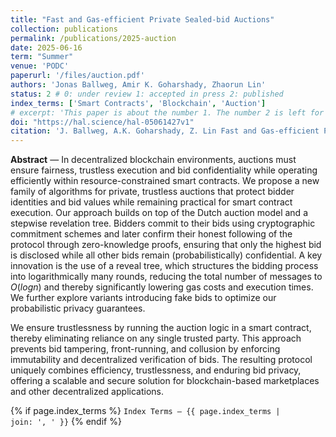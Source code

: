 ```yaml
---
title: "Fast and Gas-efficient Private Sealed-bid Auctions"
collection: publications
permalink: /publications/2025-auction
date: 2025-06-16
term: "Summer"
venue: 'PODC'
paperurl: '/files/auction.pdf'
authors: 'Jonas Ballweg, Amir K. Goharshady, Zhaorun Lin'
status: 2 # 0: under review 1: accepted in press 2: published
index_terms: ['Smart Contracts', 'Blockchain', 'Auction']
# excerpt: 'This paper is about the number 1. The number 2 is left for future work.'
doi: "https://hal.science/hal-05061427v1"
citation: 'J. Ballweg, A.K. Goharshady, Z. Lin Fast and Gas-efficient Private Sealed-bid Auctions In 44th ACM Symposium on Principles of Distributed Computing (PODC), 2025.'
---
```

**Abstract** — In decentralized blockchain environments, auctions must ensure fairness, trustless execution and bid confidentiality while operating efficiently within resource-constrained smart contracts. We propose a new family of algorithms for private, trustless auctions that protect bidder identities and bid values while remaining practical for smart contract execution. Our approach builds on top of the Dutch auction model and a stepwise revelation tree. Bidders commit to their bids using cryptographic commitment schemes and later confirm their honest following of the protocol through zero-knowledge proofs, ensuring that only the highest bid is disclosed while all other bids remain (probabilistically) confidential. A key innovation is the use of a reveal tree, which structures the bidding process into logarithmically many rounds, reducing the total number of messages to $O(logn)$ and thereby significantly lowering gas costs and execution times. We further explore variants introducing fake bids to optimize our probabilistic privacy guarantees.

We ensure trustlessness by running the auction logic in a smart contract, thereby eliminating reliance on any single trusted party. This approach prevents bid tampering, front-running, and collusion by enforcing immutability and decentralized verification of bids. The resulting protocol uniquely combines efficiency, trustlessness, and enduring bid privacy, offering a scalable and secure solution for blockchain-based marketplaces and other decentralized applications.

{% if page.index_terms %}
  <code>Index Terms — {{ page.index_terms | join: ', ' }}</code>
{% endif %}
